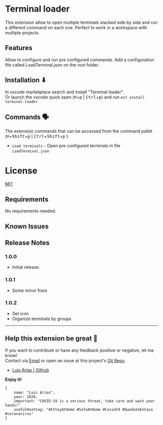 # Terminal loader 

This extension allow to open multiple terminals stacked side by side and run a different command on each one. Perfect to work in a workspace with multiple projects.

## Features

Allow to configure and run pre configured commands.
Add a configuration file called LoadTerminal.json on the root folder.

## Installation ⬇

In vscode marketplace search and install "Terminal loader".  
Or launch the vscode quick open (<kbd>⌘</kbd>+<kbd>p</kbd>  | <kbd>Ctrl</kbd>+<kbd>p</kbd>) and run `ext install terminal-loader` 

## Commands 🗣
The extension commands that can be accessed from the command pallet (<kbd>⌘</kbd>+<kbd>Shift</kbd>+<kbd>p</kbd> | <kbd>Ctrl</kbd>+<kbd>Shift</kbd>+<kbd>p</kbd> ):

* ```Load terminals``` - Open pre configured terminals in file ```LoadTerminal.json``` 


# License

[MIT](https://github.com/ariassd/vscode-load-terminals/blob/master/LICENSE)



## Requirements

No requirements needed.

## Known Issues

## Release Notes

### 1.0.0

- Initial release.

### 1.0.1

- Some minor fixes

### 1.0.2

- Set icon
- Organize terminals by groups

-----------------------------------------------------------------------------------------------------------


## Help this extension be great 💪

If you want to contribute or have any feedback positive or negative, let me know!  
Contact via [Email](ariassd@gmail.com) or open an issue at this project's [Git Repo](https://github.com/ariassd/vscode-load-terminals).
* [Luis Arias | Github](https://github.com/ariassd)  

**Enjoy it!**

```
{
    name: "Luis Arias",
    year: 2020,
    important: "COVID-19 is a serious threat, take care and wash your hands!"
    usefulHashtag: "#IStayAtHome #SafeAtHome #Covid19 #QuedateEnCasa #coronavirus"
}
```

